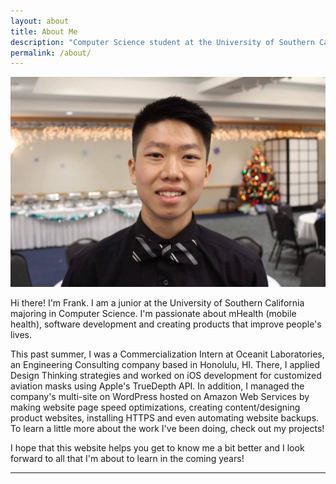 ```yaml
---
layout: about
title: About Me
description: "Computer Science student at the University of Southern California '21, Data Structures & Object Oriented Design Course Producer, Product Software Engineering Intern at Oceanit."
permalink: /about/
---
```


<img class="ui fluid centered large image" src="../images/h.png">

<!-- Hi there! I'm Frank. I am a sophomore at the University of Southern California majoring in Computer Science. For the Summer of 2018, I'm currently researching with a professor at the University of Hawaii at Manoa on the topic of Natural Language Processing and I'm working at Shifted Energy as a student intern dealing with hourly data processing. I hope to attain an internship for Summer 2019, or a co-op for the 2018 - 2019 school year that deals with software or app development. I look forward to all that I'm about to learn in the coming years and hope that I grow both in character and skillset.

For this website, I will be including projects from hackathons or things that I do on the side. Along with that, I hope to include interesting assignments that I have done from relevant coursework and perhaps include adventures that I have around Honolulu or Los Angeles. I hope that this website helps you get to know me a bit better both professionally and a bit more personally. Mahalo! -->

Hi there! I'm Frank. I am a junior at the University of Southern California majoring in Computer Science. I'm passionate about mHealth (mobile health), software development and creating products that improve people's lives.

This past summer, I was a Commercialization Intern at Oceanit Laboratories, an Engineering Consulting company based in Honolulu, HI. There, I applied Design Thinking strategies and worked on iOS development for customized aviation masks using Apple's TrueDepth API. In addition, I managed the company's multi-site on WordPress hosted on Amazon Web Services by making website page speed optimizations, creating content/designing product websites, installing HTTPS and even automating website backups. To learn a little more about the work I've been doing, check out my projects!

I hope that this website helps you get to know me a bit better and I look forward to all that I'm about to learn in the coming years!

<hr>
